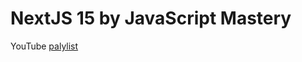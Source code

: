 # NextJS 15 by JavaScript Mastery

YouTube [palylist](https://www.youtube.com/watch?v=Zq5fmkH0T78)  
